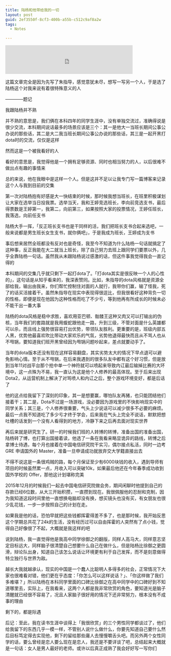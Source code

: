 ```yaml
---
title: 陆杨和他带给我的一切
layout: post
guid: 2ef3550f-8cf3-400b-a55b-c512c9af8a2w
tags:
  - Notes

---
```


<iframe frameborder="no" border="0" marginwidth="0" marginheight="0" width=400 height=90 src="http://music.163.com/outchain/player?type=2&id=29814175&auto=1&height=66"></iframe>

这篇文章完全是因为先写了朱指导，感觉意犹未尽，想写一写另一个人，于是选了陆杨这个对我来说有着很特殊意义的人

————题记

我跟陆杨并不熟

并不熟的意思是，我们俩在本科四年的同学生涯中，没有单独交流过，准确得说是很少交流，本科期间说话最多的场景应该是三个：其一是他大一当班长期间公事公办说的那些话，其二是大二我当班长期间公事公办说的那些话，其三是一起开黑打dota时的交流，仅仅是这样

然而这是一个被我看好的人

看好的意思是，我觉得他是一个拥有足够资源、同时也相当努力的人，以后很难不做出点有趣的事情来

总的来说，他在我眼中是这样一个人。但是这并不足以让我专门写一篇博客来记录这个人与我到目前的交集

第一次对陆杨抱有好感是大一快结束的时候，那时候我想当班长，在班里积极谋划让大家在选举当日投我票。选举当天，我和王婷竞选班长，李向前竞选支书，最后得票数是王婷第一，我第二，向前第三，如果按照大家的投票情况，王婷任班长，我落选，向前任支书

陆杨大手一挥，「反正班长支书也是干同样的活，我们把班长支书合起来选吧，一般来说都是男生班长女生支书，就你俩吧」，于是我成为班长，王婷成为支书

事后想来居然全班都没有反对也是奇怪，我至今不知道为什么陆杨一句话就搞定了这种事，反正我能在大二就当上班长，除了自己努力去班上跟同学们要票以外，几乎全靠陆杨一句话。虽然我从未跟陆杨说过感激的话，但这件事我觉得我会一直记得的

本科期间的交集几乎就只剩下一起打dota了。「打dota其实是很反映一个人的心性的」，这句话是从知乎看来的，我深表赞同。比如，朱指导的dota风格就是资源全部给我，输出由我来，你们帮忙控制住对面的人就行，我带你们赢，输了怪我，死了的话买活接着干。虽然朱指导在现实中表现得很逗比，但我很看好这种背负一切的性格，即便是现在他因为这种性格而吃了不少亏，等到他再有所成长的时候未必不能干出一番大事

陆杨的dota风格是稳中求胜，喜欢用亚巴顿、骷髅王这种又肉又可以打输出的伪核，当年我们的套路就是我用蝮蛇跟他走一路，升到三级，不管对面是什么英雄都可以杀，而且线上强势很容易打出优势，带领队友胜利。更重要的是，班级内部五人黑，优势他最喜欢吹比带动大家欢乐的气氛，劣势他退得最快而且从不骂人也从不甩锅，要知道我们班开黑曾经因为甩锅问题吵起来，差点就要动手了。

当年的dota版本还没有现在这样容易翻盘，其实劣势太大的情况下早点退可以避免影响心情。至于从不甩锅，在后来我遇到的很多队友中都有这个好习惯，但是放到当年11对战平台那个抢中单一个神符就可以喷起来导致内讧最后输掉比赛的大环境中，这一点殊为不易，我一直认为这是他个人修养的最高体现。至于后来出现Dota2，从运营机制上解决了对骂喷人和内讧之后，整个游戏环境变好，都是后话了

他的这点给我留下了深刻的印象，其一是想要赢，哪怕队友再猪，也只能团结他们接着干；其二是，Dota不过是一场游戏，没必要因为游戏里的不快影响现实中的同学关系；其三是，个人修养很重要，气头上少说话可以减少很多不必要的麻烦。最后一点我不知道吃了多少亏才终于学会，后来我在气头上完全不说话，默默把想吐槽的话发到一个没有人看得到的地方，冷静下来之后再去面对现实世界

再后来就是研究生了。研一的时候我们班的人转博的转博，准备出国的准备出国，陆杨转了博，也打算出国接着读，他选了一条在我看来略显诡异的路线，转博之后拿博士待遇，每个月也接着在中国电信研究院干实习，偶尔接点私活，同时一边考 GRE 申请国外的 Master，准备一旦申请成功就放弃交大学籍直接出去

不得不说这是一条很鸡贼的路，每个月保证至少有6000块钱的收入，遇到导师有项目的时候虽然累一点，月收入可以突破10k，如果最后他还在今年春季成功收到国外学校的 Offer，那他这计划堪称完美

2015年12月的时候我们一起去中国电信研究院做会务，期间闲聊时他提到自己的存款已经6位数，从大三开始积攒，一直攒到现在。我很佩服他的忍耐和克制，因为我知道这段时间里他一直想换电脑却没有换，想买镜头也没有买，有女朋友也很少乱花钱，一步一步按照自己的计划在走。

如果我是他的话，恐怕早就把这些钱都挥霍得差不多了，也是那时候，我开始反思这个学期总共花了24k的生活，没有经历过可以自由挥霍的人突然有了点小钱，觉得自己好像很了不起，大概就是我这样的吧

说到陆杨，我一直觉得他是我高中同学徐御之的翻版，同样人高马大，同样意志坚定目标远大，同样脑子很清楚自己想要什么自己在做什么，但是陆杨比徐御之更圆滑，辩论队出身，知道自己该怎么说话让环境更有利于自己发挥，而不是刻意做得特立独行与世界为敌。

越长大我就越承认，现实的中国是一个蠢人比聪明人多得多的社会，正常情况下大家也很难看对错，他们更在乎态度：「你怎么可以这样说话？」、「你这样做了我们多难堪？」所以陆杨在本科同学里面的口碑比徐御之在高中同学中的口碑好到不知道哪里去，实际上，在我看来，这两个人都是我非常欣赏的角色，要知道光是脑子清醒就已经很不容易了，况且人家脑子很好用的情况下还非常努力，根本没有不成事的理由

剩下的，都是际遇

后记：至此，我在读书生涯中谈得上「我很欣赏」的三个男性同学都谈过了，他们给我留下的东西几乎一模一样，不管别人说什么做什么，你要先知道自己要什么然后目标笃定得去实现他，剩下的留给那些庸人去慢慢嚼舌头吧。而另外两个女性同学的话，要么曾经是恋人要么现在是恋人，我还是不要详谈了吧，总结起来大概就是一句话：女人是男人最好的老师。或许以后真正成熟了我会好好写一写你们